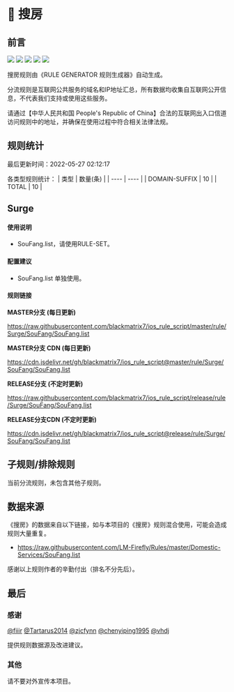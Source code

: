 # 🧸 搜房

## 前言

![](https://shields.io/badge/-移除重复规则-ff69b4) ![](https://shields.io/badge/-DOMAIN与DOMAIN--SUFFIX合并-green) ![](https://shields.io/badge/-DOMAIN--SUFFIX间合并-critical) ![](https://shields.io/badge/-DOMAIN--SUFFIX与DOMAIN--KEYWORD合并-blue) ![](https://shields.io/badge/-IP--CIDR(6)合并-blueviolet) 

搜房规则由《RULE GENERATOR 规则生成器》自动生成。

分流规则是互联网公共服务的域名和IP地址汇总，所有数据均收集自互联网公开信息，不代表我们支持或使用这些服务。

请通过【中华人民共和国 People's Republic of China】合法的互联网出入口信道访问规则中的地址，并确保在使用过程中符合相关法律法规。

## 规则统计

最后更新时间：2022-05-27 02:12:17

各类型规则统计：
| 类型 | 数量(条)  | 
| ---- | ----  |
| DOMAIN-SUFFIX | 10  | 
| TOTAL | 10  | 


## Surge 

#### 使用说明
- SouFang.list，请使用RULE-SET。

#### 配置建议
- SouFang.list 单独使用。

#### 规则链接
**MASTER分支 (每日更新)**

https://raw.githubusercontent.com/blackmatrix7/ios_rule_script/master/rule/Surge/SouFang/SouFang.list

**MASTER分支 CDN (每日更新)**

https://cdn.jsdelivr.net/gh/blackmatrix7/ios_rule_script@master/rule/Surge/SouFang/SouFang.list

**RELEASE分支 (不定时更新)**

https://raw.githubusercontent.com/blackmatrix7/ios_rule_script/release/rule/Surge/SouFang/SouFang.list

**RELEASE分支CDN (不定时更新)**

https://cdn.jsdelivr.net/gh/blackmatrix7/ios_rule_script@release/rule/Surge/SouFang/SouFang.list

## 子规则/排除规则


当前分流规则，未包含其他子规则。

## 数据来源

《搜房》的数据来自以下链接，如与本项目的《搜房》规则混合使用，可能会造成规则大量重复。

- https://raw.githubusercontent.com/LM-Firefly/Rules/master/Domestic-Services/SouFang.list


感谢以上规则作者的辛勤付出（排名不分先后）。

## 最后

### 感谢

[@fiiir](https://github.com/fiiir) [@Tartarus2014](https://github.com/Tartarus2014) [@zjcfynn](https://github.com/zjcfynn) [@chenyiping1995](https://github.com/chenyiping1995) [@vhdj](https://github.com/vhdj)

提供规则数据源及改进建议。

### 其他

请不要对外宣传本项目。